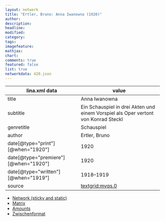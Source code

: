 ```yaml
---
layout: network
title: "Ertler, Bruno: Anna Iwanowna (1920)"
author:
description:
headline:
modified:
category:
tags:
imagefeature: 
mathjax: 
chart: 
comments: true
featured: false
list: true
networkdata: 420.json
---
```

lina.xml data  | value
------------- | -------------
title|Anna Iwanowna
subtitle|Ein Schauspiel in drei Akten und einem Vorspiel als Oper vertont von Konrad Steckl
genretitle|Schauspiel
author|Ertler, Bruno
date[@type="print"][@when="1920"]|1920
date[@type="premiere"][@when="1920"]|1920
date[@type="written"][@when="1919"]|1918–1919
source|[textgrid:mvqs.0](https://textgridlab.org/1.0/tgcrud-public/rest/textgrid:mvqs.0/data)



* [Network (sticky and static)](/network420)
* [Matrix](/matrix420)
* [Amounts](/amount420)
* [Zwischenformat](/lina420 )
